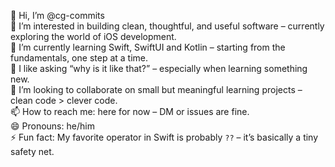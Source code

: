 👋 Hi, I’m @cg-commits  
👀 I’m interested in building clean, thoughtful, and useful software – currently exploring the world of iOS development.  
🌱 I’m currently learning Swift, SwiftUI and Kotlin – starting from the fundamentals, one step at a time.  
💬 I like asking “why is it like that?” – especially when learning something new.  
💞️ I’m looking to collaborate on small but meaningful learning projects – clean code > clever code.  
📫 How to reach me: here for now – DM or issues are fine.  
😄 Pronouns: he/him  
⚡ Fun fact: My favorite operator in Swift is probably `??` – it’s basically a tiny safety net.

<!---
cg-commits/cg-commits is a ✨ special ✨ repository because its `README.md` (this file) appears on your GitHub profile.
You can click the Preview link to take a look at your changes.
--->
